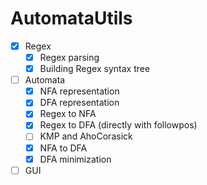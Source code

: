 # AutomataUtils

- [x] Regex
  - [x] Regex parsing
  - [x] Building Regex syntax tree
- [ ] Automata
  - [x] NFA representation
  - [x] DFA representation
  - [x] Regex to NFA
  - [x] Regex to DFA (directly with followpos)
  - [ ] KMP and AhoCorasick
  - [x] NFA to DFA
  - [x] DFA minimization 
- [ ] GUI